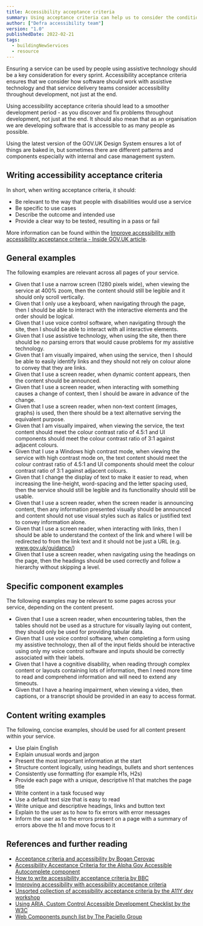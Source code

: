 ```yaml
---
title: Accessibility acceptance criteria
summary: Using acceptance criteria can help us to consider the conditions that our new services must meet in order to be usable with assistive technologies.
author: ["Defra accessibility team"]
version: "1.0"
publishedDate: 2022-02-21
tags:
  - buildingNewServices
  - resource
---
```


Ensuring a service can be used by people using assistive technology should be a key consideration for every sprint. Accessibility acceptance criteria ensures that we consider how software should work with assistive technology and that service delivery teams consider accessibility throughout development, not just at the end.

Using accessibility acceptance criteria should lead to a smoother development period - as you discover and fix problems throughout development, not just at the end. It should also mean that as an organisation we are developing software that is accessible to as many people as possible.

Using the latest version of the GOV.UK Design System ensures a lot of things are baked in, but sometimes there are different patterns and components especially with internal and case management system.

## Writing accessibility acceptance criteria

In short, when writing acceptance criteria, it should:

* Be relevant to the way that people with disabilities would use a service
* Be specific to use cases
* Describe the outcome and intended use
* Provide a clear way to be tested, resulting in a pass or fail

More information can be found within the [Improve accessibility with accessibility acceptance criteria - Inside GOV.UK article](https://insidegovuk.blog.gov.uk/2018/01/24/improving-accessibility-with-accessibility-acceptance-criteria/).

## General examples

The following examples are relevant across all pages of your service.

* Given that I use a narrow screen (1280 pixels wide), when viewing the service at 400% zoom, then the content should still be legible and it should only scroll vertically.
* Given that I only use a keyboard, when navigating through the page, then I should be able to interact with the interactive elements and the order should be logical.
* Given that I use voice control software, when navigating through the site, then I should be able to interact with all interactive elements.
* Given that I use assistive technology, when using the site, then there should be no parsing errors that would cause problems for my assistive technology.
* Given that I am visually impaired, when using the service, then I should be able to easily identify links and they should not rely on colour alone to convey that they are links.
* Given that I use a screen reader, when dynamic content appears, then the content should be announced.
* Given that I use a screen reader, when interacting with something causes a change of context, then I should be aware in advance of the change.
* Given that I use a screen reader, when non-text content (images, graphs) is used, then there should be a text alternative serving the equivalent purpose.
* Given that I am visually impaired, when viewing the service, the text content should meet the colour contrast ratio of 4.5:1 and UI components should meet the colour contrast ratio of 3:1 against adjacent colours.
* Given that I use a Windows high contrast mode, when viewing the service with high contrast mode on, the text content should meet the colour contrast ratio of 4.5:1 and UI components should meet the colour contrast ratio of 3:1 against adjacent colours.
* Given that I change the display of text to make it easier to read, when increasing the line-height, word-spacing and the letter spacing used, then the service should still be legible and its functionality should still be usable.
* Given that I use a screen reader, when the screen reader is announcing content, then any information presented visually should be announced and content should not use visual styles such as italics or justified text to convey information alone.
* Given that I use a screen reader, when interacting with links, then I should be able to understand the context of the link and where I will be redirected to from the link text and it should not be just a URL (e.g. www.gov.uk/guidance/)
* Given that I use a screen reader, when navigating using the headings on the page, then the headings should be used correctly and follow a hierarchy without skipping a level.

## Specific component examples

The following examples may be relevant to some pages across your service, depending on the content present.

* Given that I use a screen reader, when encountering tables, then the tables should not be used as a structure for visually laying out content, they should only be used for providing tabular data.
* Given that I use voice control software, when completing a form using my assistive technology, then all of the input fields should be interactive using only my voice control software and inputs should be correctly associated with their labels.
* Given that I have a cognitive disability, when reading through complex content or layouts containing lots of information, then I need more time to read and comprehend information and will need to extend any timeouts.
* Given that I have a hearing impairment, when viewing a video, then captions, or a transcript should be provided in an easy to access format.

## Content writing examples

The following, concise examples, should be used for all content present within your service.

* Use plain English
* Explain unusual words and jargon
* Present the most important information at the start
* Structure content logically, using headings, bullets and short sentences
* Consistently use formatting (for example H1s, H2s)
* Provide each page with a unique, descriptive h1 that matches the page title
* Write content in a task focused way
* Use a default text size that is easy to read
* Write unique and descriptive headings, links and button text
* Explain to the user as to how to fix errors with error messages
* Inform the user as to the errors present on a page with a summary of errors above the h1 and move focus to it

## References and further reading

* [Acceptance criteria and accessibility by Bogan Cerovac](https://cerovac.com/a11y/2020/10/acceptance-criteria-and-accessibility/)
* [Accessibility Acceptance Criteria for the Alpha Gov Accessible Autocomplete component](https://github.com/alphagov/accessible-autocomplete/blob/main/accessibility-criteria.md)
* [How to write accessibility acceptance criteria by BBC](https://bbc.github.io/accessibility-news-and-you/guides/accessibility-acceptance-criteria.html)
* [Improving accessibility with accessibility acceptance criteria](https://insidegovuk.blog.gov.uk/2018/01/24/improving-accessibility-with-accessibility-acceptance-criteria/)
* [Unsorted collection of accessibility acceptance criteria by the A11Y dev workshop](https://alphagov.github.io/a11y-dev-workshop/criteria)
* [Using ARIA, Custom Control Accessible Development Checklist by the W3C](https://w3c.github.io/using-aria/#ariachecklist)
* [Web Components punch list by The Paciello Group](https://developer.paciellogroup.com/blog/2014/09/web-components-punch-list/)